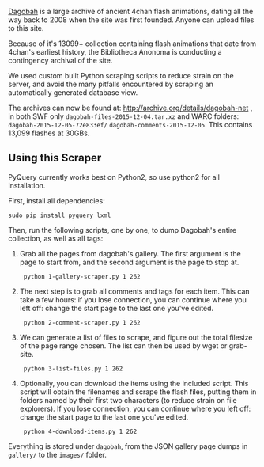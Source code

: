 [Dagobah](http://dagobah.net) is a large archive of ancient 4chan flash animations, dating all the way back to 2008 when the site was first founded. Anyone can upload files to this site.

Because of it's 13099+ collection containing flash animations that date from 4chan's earliest history, the Bibliotheca Anonoma is conducting a contingency archival of the site.

We used custom built Python scraping scripts to reduce strain on the server, and avoid the many pitfalls encountered by scraping an automatically generated database view.

The archives can now be found at: http://archive.org/details/dagobah-net , in both SWF only `dagobah-files-2015-12-04.tar.xz` and WARC folders: `dagobah-2015-12-05-72e833ef/` `dagobah-comments-2015-12-05`. This contains 13,099 flashes at 30GBs.

## Using this Scraper

PyQuery currently works best on Python2, so use python2 for all installation.

First, install all dependencies:

	sudo pip install pyquery lxml

Then, run the following scripts, one by one, to dump Dagobah's entire collection, as well as all tags:

1. Grab all the pages from dagobah's gallery. The first argument is the page to start from, and the second argument is the page to stop at.

		python 1-gallery-scraper.py 1 262

2. The next step is to grab all comments and tags for each item. This can take a few hours: if you lose connection, you can continue where you left off: change the start page to the last one you've edited.

		python 2-comment-scraper.py 1 262

3. We can generate a list of files to scrape, and figure out the total filesize of the page range chosen. The list can then be used by wget or grab-site.

        python 3-list-files.py 1 262

4. Optionally, you can download the items using the included script. This script will obtain the filenames and scrape the flash files, putting them in folders named by their first two characters (to reduce strain on file explorers). If you lose connection, you can continue where you left off: change the start page to the last one you've edited.

        python 4-download-items.py 1 262

Everything is stored under `dagobah`, from the JSON gallery page dumps in `gallery/` to the `images/` folder.